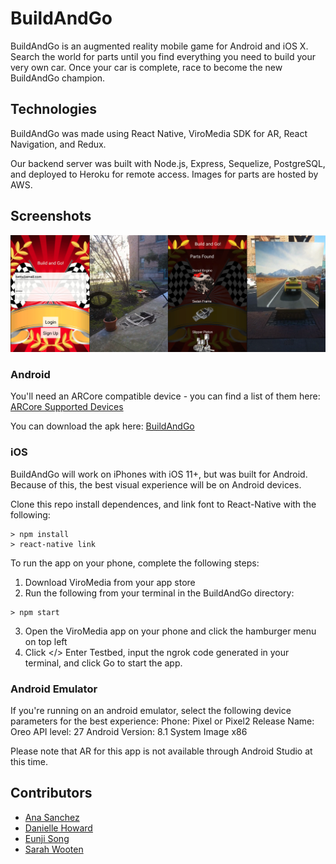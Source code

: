 # BuildAndGo

BuildAndGo is an augmented reality mobile game for Android and iOS X. Search the world for parts until you find everything you need to build your very own car. Once your car is complete, race to become the new BuildAndGo champion.

## Technologies
BuildAndGo was made using React Native, ViroMedia SDK for AR, React Navigation, and Redux.

Our backend server was built with Node.js, Express, Sequelize, PostgreSQL, and deployed to Heroku for remote access. Images for parts are hosted by AWS.

## Screenshots
![BuildAndGo Screenshot](assets/bngscreenshots.png)

### Android
You'll need an ARCore compatible device - you can find a list of them here:
[ARCore Supported Devices](https://developers.google.com/ar/discover/supported-devices)

You can download the apk here: [BuildAndGo](https://www.dropbox.com/s/5pgagv73mw5hjjy/app-ar-release.apk?dl=0)

### iOS
BuildAndGo will work on iPhones with iOS 11+, but was built for Android. Because of this, the best visual experience will be on Android devices.

Clone this repo install dependences, and link font to React-Native with the following:
```
> npm install
> react-native link
```

To run the app on your phone, complete the following steps:
1. Download ViroMedia from your app store
2. Run the following from your terminal in the BuildAndGo directory:
```
> npm start
```
3. Open the ViroMedia app on your phone and click the hamburger menu on top left
4. Click </> Enter Testbed, input the ngrok code generated in your terminal, and click Go to start the app.

### Android Emulator
If you're running on an android emulator, select the following device parameters for the best experience:
Phone: Pixel or Pixel2
Release Name: Oreo
API level: 27
Android Version: 8.1
System Image x86

Please note that AR for this app is not available through Android Studio at this time.

## Contributors

* [Ana Sanchez](https://github.com/anacsanchez)
* [Danielle Howard](https://github.com/danielleh)
* [Eunji Song](https://github.com/eunjisong)
* [Sarah Wooten](https://github.com/snwooten)

